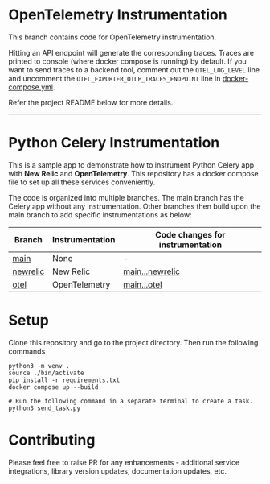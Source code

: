 # OpenTelemetry Instrumentation

This branch contains code for OpenTelemetry instrumentation.

Hitting an API endpoint will generate the corresponding traces. Traces are printed to console (where docker compose is running) by default. If you want to send traces to a backend tool, comment out the `OTEL_LOG_LEVEL` line and uncomment the `OTEL_EXPORTER_OTLP_TRACES_ENDPOINT` line in [docker-compose.yml](docker-compose.yml).

Refer the project README below for more details.

---

# Python Celery Instrumentation

This is a sample app to demonstrate how to instrument Python Celery app with **New Relic** and **OpenTelemetry**. This repository has a docker compose file to set up all these services conveniently.

The code is organized into multiple branches. The main branch has the Celery app without any instrumentation. Other branches then build upon the main branch to add specific instrumentations as below:

| Branch                                                                                         | Instrumentation | Code changes for instrumentation                                                                                |
| ---------------------------------------------------------------------------------------------- | --------------- | --------------------------------------------------------------------------------------------------------------- |
| [main](https://github.com/cubeapm/sample_app_python_celery/tree/main)         | None            | -                                                                                                               |
| [newrelic](https://github.com/cubeapm/sample_app_python_celery/tree/newrelic) | New Relic       | [main...newrelic](https://github.com/cubeapm/sample_app_python_celery/compare/main...newrelic) |
| [otel](https://github.com/cubeapm/sample_app_python_celery/tree/otel)         | OpenTelemetry   | [main...otel](https://github.com/cubeapm/sample_app_python_celery/compare/main...otel)         |

# Setup

Clone this repository and go to the project directory. Then run the following commands

```
python3 -m venv .
source ./bin/activate
pip install -r requirements.txt
docker compose up --build

# Run the following command in a separate terminal to create a task.
python3 send_task.py
```

# Contributing

Please feel free to raise PR for any enhancements - additional service integrations, library version updates, documentation updates, etc.
